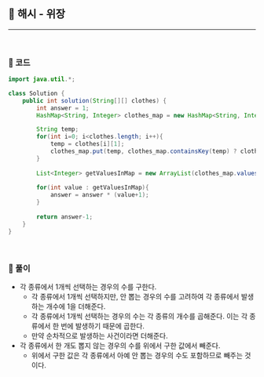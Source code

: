 ## :round_pushpin: 해시 - 위장

***

<br>

### :pushpin: 코드

```java
import java.util.*;

class Solution {
    public int solution(String[][] clothes) {
        int answer = 1;
        HashMap<String, Integer> clothes_map = new HashMap<String, Integer>();

        String temp;
        for(int i=0; i<clothes.length; i++){
            temp = clothes[i][1];
            clothes_map.put(temp, clothes_map.containsKey(temp) ? clothes_map.get(temp) + 1 : 1);
        }
        
        List<Integer> getValuesInMap = new ArrayList(clothes_map.values());
        
        for(int value : getValuesInMap){
            answer = answer * (value+1);
        }
        
        return answer-1;
    }
}
```

<br>

### :pushpin: 풀이

- 각 종류에서 1개씩 선택하는 경우의 수를 구한다.
  - 각 종류에서 1개씩 선택하지만, 안 뽑는 경우의 수를 고려하여 각 종류에서 발생하는 개수에 1을 더해준다.
  - 각 종류에서 1개씩 선택하는 경우의 수는 각 종류의 개수를 곱해준다. 이는 각 종류에서 한 번에 발생하기 때문에 곱한다.
  - 만약 순차적으로 발생하는 사건이라면 더해준다.
- 각 종류에서 한 개도 뽑지 않는 경우의 수를 위에서 구한 값에서 빼준다.
  - 위에서 구한 값은 각 종류에서 아예 안 뽑는 경우의 수도 포함하므로 빼주는 것이다.
